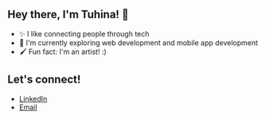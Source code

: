 ## Hey there, I'm Tuhina! 🫶
- ✨ I like connecting people through tech
- 💭 I'm currently exploring web development and mobile app development
- 🖌️ Fun fact: I'm an artist! :)

## Let's connect!
- [LinkedIn](https://www.linkedin.com/in/tuhina-k-das/)
- [Email](tuhinakdas@gmail.com)
<!--
**tuhina-das/tuhina-das** is a ✨ _special_ ✨ repository because its `README.md` (this file) appears on your GitHub profile.

Here are some ideas to get you started:

- 🔭 I’m currently working on ...
- 🌱 I’m currently learning ...
- 👯 I’m looking to collaborate on ...
- 🤔 I’m looking for help with ...
- 💬 Ask me about ...
- 📫 How to reach me: ...
- 😄 Pronouns: ...
- ⚡ Fun fact: ...
-->
